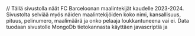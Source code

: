 // Tällä sivustolla näät FC Barceloonan maalintekijät kaudelle 2023-2024. Sivustolta selviää myös näiden maalintekijöiden koko nimi, kansallisuus, pituus, pelinumero, maalimäärä ja onko pelaaja loukkantuneena vai ei. Data tuodaan sivustolle MongoDb tietokannasta käyttäen javascriptiä ja 
